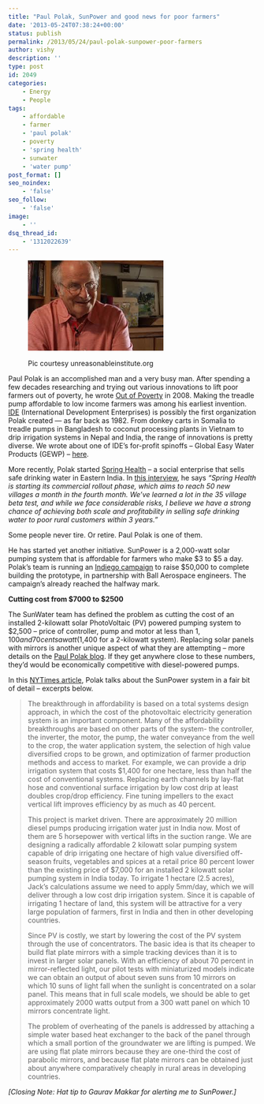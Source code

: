 ```yaml
---
title: "Paul Polak, SunPower and good news for poor farmers"
date: '2013-05-24T07:38:24+00:00'
status: publish
permalink: /2013/05/24/paul-polak-sunpower-poor-farmers
author: vishy
description: ''
type: post
id: 2049
categories:
    - Energy
    - People
tags:
    - affordable
    - farmer
    - 'paul polak'
    - poverty
    - 'spring health'
    - sunwater
    - 'water pump'
post_format: []
seo_noindex:
    - 'false'
seo_follow:
    - 'false'
image:
    - ''
dsq_thread_id:
    - '1312022639'
---
```

<figure aria-describedby="caption-attachment-2053" class="wp-caption alignleft" id="attachment_2053" style="width: 275px">

[![Pic courtesy unreasonableinstitute.org](../../../../uploads/2013/05/polak_unreasonableinstitute_org.jpeg)](../../../../uploads/2013/05/polak_unreasonableinstitute_org.jpeg)<figcaption class="wp-caption-text" id="caption-attachment-2053">Pic courtesy unreasonableinstitute.org</figcaption></figure>

Paul Polak is an accomplished man and a very busy man. After spending a few decades researching and trying out various innovations to lift poor farmers out of poverty, he wrote [Out of Poverty](http://www.amazon.com/gp/product/1605092762/ref=as_li_ss_il?ie=UTF8&tag=servanentrep-20&linkCode=as2&camp=1789&creative=390957&creativeASIN=1605092762) in 2008. Making the treadle pump affordable to low income farmers was among his earliest invention. [IDE](http://www.ideorg.org/OurStory/History.aspx) (International Development Enterprises) is possibly the first organization Polak created — as far back as 1982. From donkey carts in Somalia to treadle pumps in Bangladesh to coconut processing plants in Vietnam to drip irrigation systems in Nepal and India, the range of innovations is pretty diverse. We wrote about one of IDE’s for-profit spinoffs – Global Easy Water Products (GEWP) – [here](http://www.techsangam.com/2011/06/29/global-easy-water-products-journey-to-profitability-and-beyond/).

More recently, Polak started [Spring Health](http://www.springhealth.co.in/) – a social enterprise that sells safe drinking water in Eastern India. In [this interview](http://dowser.org/paul-polak-testing-new-funding-model-for-his-second-global-venture/), he says *“Spring Health is starting its commercial rollout phase, which aims to reach 50 new villages a month in the fourth month. We’ve learned a lot in the 35 village beta test, and while we face considerable risks, I believe we have a strong chance of achieving both scale and profitability in selling safe drinking water to poor rural customers within 3 years.”*

Some people never tire. Or retire. Paul Polak is one of them.

He has started yet another initiative. SunPower is a 2,000-watt solar pumping system that is affordable for farmers who make $3 to $5 a day. Polak’s team is running an [Indiego campaign](http://www.indiegogo.com/projects/sunwater-affordable-solar-powered-pumps-for-poor-farmers) to raise $50,000 to complete building the prototype, in partnership with Ball Aerospace engineers. The campaign’s already reached the halfway mark.

**Cutting cost from $7000 to $2500**

The SunWater team has defined the problem as cutting the cost of an installed 2-kilowatt solar PhotoVoltaic (PV) powered pumping system to $2,500 – price of controller, pump and motor at less than $1,100 and 70 cents a watt ($1,400 for a 2-kilowatt system). Replacing solar panels with mirrors is another unique aspect of what they are attempting – more details on the [Paul Polak blog](http://blog.paulpolak.com/?p=1669). If they get anywhere close to these numbers, they’d would be economically competitive with diesel-powered pumps.

In this [NYTimes article](http://dotearth.blogs.nytimes.com/2013/05/20/a-plan-to-bring-sun-powered-irrigation-to-poor-farmers/), Polak talks about the SunPower system in a fair bit of detail – excerpts below.

> The breakthrough in affordability is based on a total systems design approach, in which the cost of the photovoltaic electricity generation system is an important component. Many of the affordability breakthroughs are based on other parts of the system- the controller, the inverter, the motor, the pump, the water conveyance from the well to the crop, the water application system, the selection of high value diversified crops to be grown, and optimization of farmer production methods and access to market. For example, we can provide a drip irrigation system that costs $1,400 for one hectare, less than half the cost of conventional systems. Replacing earth channels by lay-flat hose and conventional surface irrigation by low cost drip at least doubles crop/drop efficiency. Fine tuning impellers to the exact vertical lift improves efficiency by as much as 40 percent.
> 
> This project is market driven. There are approximately 20 million diesel pumps producing irrigation water just in India now. Most of them are 5 horsepower with vertical lifts in the suction range. We are designing a radically affordable 2 kilowatt solar pumping system capable of drip irrigating one hectare of high value diversified off-season fruits, vegetables and spices at a retail price 80 percent lower than the existing price of $7,000 for an installed 2 kilowatt solar pumping system in India today. To irrigate 1 hectare (2.5 acres), Jack’s calculations assume we need to apply 5mm/day, which we will deliver through a low cost drip irrigation system. Since it is capable of irrigating 1 hectare of land, this system will be attractive for a very large population of farmers, first in India and then in other developing countries.
> 
> Since PV is costly, we start by lowering the cost of the PV system through the use of concentrators. The basic idea is that its cheaper to build flat plate mirrors with a simple tracking devices than it is to invest in larger solar panels. With an efficiency of about 70 percent in mirror-reflected light, our pilot tests with miniaturized models indicate we can obtain an output of about seven suns from 10 mirrors on which 10 suns of light fall when the sunlight is concentrated on a solar panel. This means that in full scale models, we should be able to get approximately 2000 watts output from a 300 watt panel on which 10 mirrors concentrate light.
> 
> The problem of overheating of the panels is addressed by attaching a simple water based heat exchanger to the back of the panel through which a small portion of the groundwater we are lifting is pumped. We are using flat plate mirrors because they are one-third the cost of parabolic mirrors, and because flat plate mirrors can be obtained just about anywhere comparatively cheaply in rural areas in developing countries.

 *\[Closing Note: Hat tip to Gaurav Makkar for alerting me to SunPower.\]*